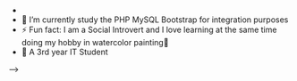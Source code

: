 
-
- 🔭 I’m currently study the PHP MySQL Bootstrap for integration purposes
- ⚡ Fun fact: I am a Social Introvert and I love learning at the same time doing my hobby in watercolor painting🤠
- 🌱 A 3rd year IT Student

-->
